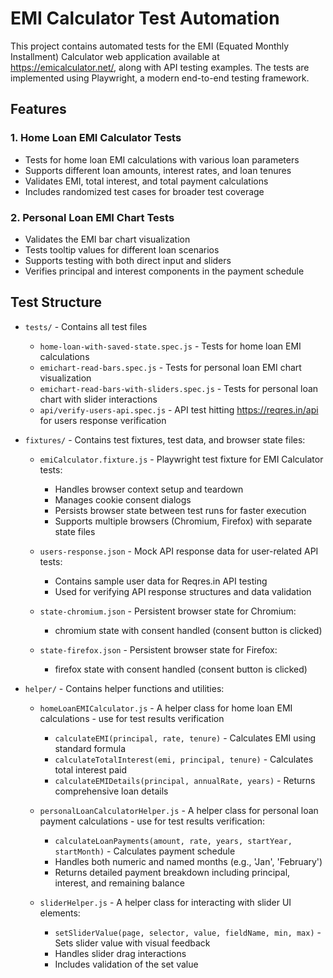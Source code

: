 # EMI Calculator Test Automation

This project contains automated tests for the EMI (Equated Monthly Installment) Calculator web application available at https://emicalculator.net/, along with API testing examples. The tests are implemented using Playwright, a modern end-to-end testing framework.

## Features

### 1. Home Loan EMI Calculator Tests
- Tests for home loan EMI calculations with various loan parameters
- Supports different loan amounts, interest rates, and loan tenures
- Validates EMI, total interest, and total payment calculations
- Includes randomized test cases for broader test coverage

### 2. Personal Loan EMI Chart Tests
- Validates the EMI bar chart visualization
- Tests tooltip values for different loan scenarios
- Supports testing with both direct input and sliders
- Verifies principal and interest components in the payment schedule

## Test Structure

- `tests/` - Contains all test files
  - `home-loan-with-saved-state.spec.js` - Tests for home loan EMI calculations
  - `emichart-read-bars.spec.js` - Tests for personal loan EMI chart visualization
  - `emichart-read-bars-with-sliders.spec.js` - Tests for personal loan chart with slider interactions
  - `api/verify-users-api.spec.js` - API test hitting https://reqres.in/api for users response verification
- `fixtures/` - Contains test fixtures, test data, and browser state files:
  - `emiCalculator.fixture.js` - Playwright test fixture for EMI Calculator tests:
    - Handles browser context setup and teardown
    - Manages cookie consent dialogs
    - Persists browser state between test runs for faster execution
    - Supports multiple browsers (Chromium, Firefox) with separate state files
  
  - `users-response.json` - Mock API response data for user-related API tests:
    - Contains sample user data for Reqres.in API testing
    - Used for verifying API response structures and data validation
    
  - `state-chromium.json` - Persistent browser state for Chromium:
    - chromium state with consent handled (consent button is clicked)

  - `state-firefox.json` - Persistent browser state for Firefox:
    - firefox state with consent handled (consent button is clicked)

- `helper/` - Contains helper functions and utilities:
  - `homeLoanEMICalculator.js` - A helper class for home loan EMI calculations - use for test results verification
    - `calculateEMI(principal, rate, tenure)` - Calculates EMI using standard formula
    - `calculateTotalInterest(emi, principal, tenure)` - Calculates total interest paid
    - `calculateEMIDetails(principal, annualRate, years)` - Returns comprehensive loan details

  - `personalLoanCalculatorHelper.js` - A helper class for personal loan payment calculations - use for test results verification:
    - `calculateLoanPayments(amount, rate, years, startYear, startMonth)` - Calculates payment schedule
    - Handles both numeric and named months (e.g., 'Jan', 'February')
    - Returns detailed payment breakdown including principal, interest, and remaining balance

  - `sliderHelper.js` - A helper class for interacting with slider UI elements:
    - `setSliderValue(page, selector, value, fieldName, min, max)` - Sets slider value with visual feedback
    - Handles slider drag interactions
    - Includes validation of the set value
